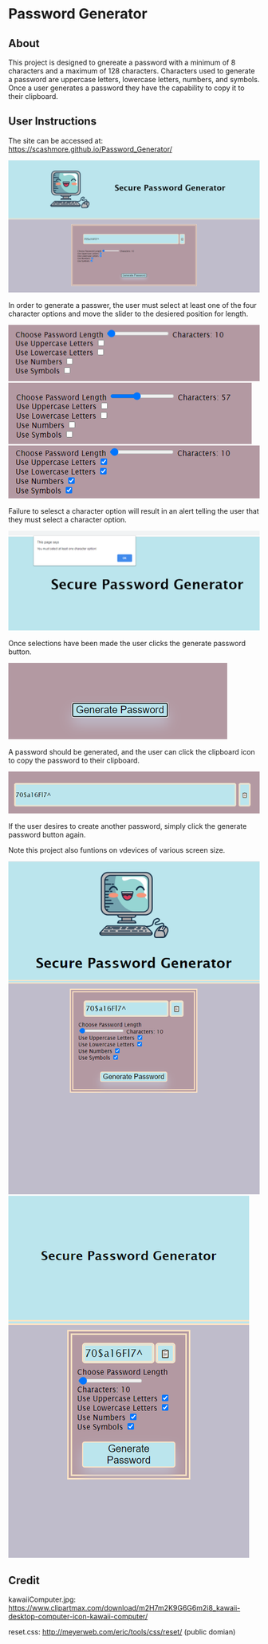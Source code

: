 # Password Generator

## About
This project is designed to gnereate a password with a minimum of 8 characters and a maximum of 128 characters. Characters used to generate a password are uppercase letters, lowercase letters, numbers, and symbols. Once a user generates a password they have the capability to copy it to their clipboard.

## User Instructions
The site can be accessed at:  https://scashmore.github.io/Password_Generator/

![Image](assets/images/whole.PNG)

In order to generate a passwer, the user must select at least one of the four character options and move the slider to the desiered position for length.

![Image](assets/images/slider1.PNG)
![Image](assets/images/slider2.PNG)
![Image](assets/images/check2.PNG)

Failure to selesct a character option will result in an alert telling the user that they must select a character option. 

![Image](assets/images/mustSelect.PNG)

Once selections have been made the user clicks the generate password button. 

![Image](assets/images/gen.PNG)

A password should be generated, and the user can click the clipboard icon to copy the password to their clipboard.

![Image](assets/images/copy.PNG)

If the user desires to create another password, simply click the generate password button again.

Note this project also funtions on vdevices of various screen size.

![Image](assets/images/mobile1.PNG)
![Image](assets/images/mobile2.PNG)

## Credit
kawaiiComputer.jpg: https://www.clipartmax.com/download/m2H7m2K9G6G6m2i8_kawaii-desktop-computer-icon-kawaii-computer/

reset.css: http://meyerweb.com/eric/tools/css/reset/  (public domian) 